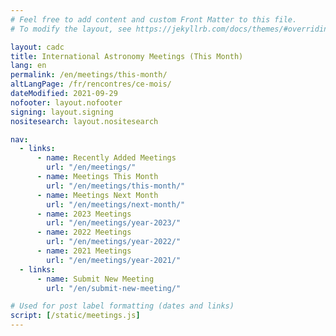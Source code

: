 ```yaml
---
# Feel free to add content and custom Front Matter to this file.
# To modify the layout, see https://jekyllrb.com/docs/themes/#overriding-theme-defaults

layout: cadc
title: International Astronomy Meetings (This Month)
lang: en
permalink: /en/meetings/this-month/
altLangPage: /fr/rencontres/ce-mois/
dateModified: 2021-09-29
nofooter: layout.nofooter
signing: layout.signing
nositesearch: layout.nositesearch

nav:
  - links:
      - name: Recently Added Meetings
        url: "/en/meetings/"
      - name: Meetings This Month
        url: "/en/meetings/this-month/"
      - name: Meetings Next Month
        url: "/en/meetings/next-month/"
      - name: 2023 Meetings
        url: "/en/meetings/year-2023/"
      - name: 2022 Meetings
        url: "/en/meetings/year-2022/"
      - name: 2021 Meetings
        url: "/en/meetings/year-2021/"
  - links:
      - name: Submit New Meeting
        url: "/en/submit-new-meeting/"

# Used for post label formatting (dates and links)
script: [/static/meetings.js]
---
```


<ul id="meetings_list" class="list-unstyled lst-spcd-2" data-wb-json='{ "url": "/meetings/meetings?month=this", "mapping": ["/title", "/web", "/start", "/end", "/contact", "/location", "/address", "/phone", "/email", "/bibCode", "/keywords", "/meetingNumber"], "queryall": ["summary", ".web", ".start", ".end", ".contact", ".location", ".address", ".phone", ".email", ".proceedings", ".keywords", ".meeting-number"] }'>
	<template>
        <li>
        {%- include meeting-en.markdown -%}
        </li>
	</template>
</ul>
